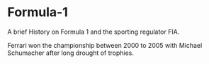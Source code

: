 # Formula-1
A brief History on Formula 1 and the sporting regulator FIA.

Ferrari won the championship between 2000 to 2005 with Michael Schumacher after long drought of trophies. 